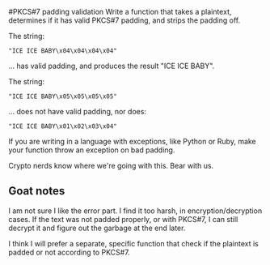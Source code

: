#PKCS#7 padding validation
Write a function that takes a plaintext, determines if it has valid PKCS#7 padding, and strips the padding off.

The string:

```
"ICE ICE BABY\x04\x04\x04\x04"
```
... has valid padding, and produces the result "ICE ICE BABY".

The string:
```
"ICE ICE BABY\x05\x05\x05\x05"
```
... does not have valid padding, nor does:

```
"ICE ICE BABY\x01\x02\x03\x04"
```
If you are writing in a language with exceptions, like Python or Ruby, make your function throw an exception on bad padding.

Crypto nerds know where we're going with this. Bear with us.

## Goat notes
I am not sure I like the error part. I find it too harsh, in encryption/decryption cases. If the text was not padded properly, or with PKCS#7, I can still decrypt it and figure out the garbage at the end later.

I think I will prefer a separate, specific function that check if the plaintext is padded or not according to PKCS#7.

